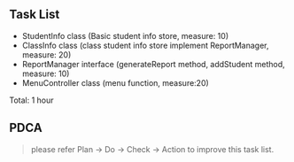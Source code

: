 ## Task List

* StudentInfo class (Basic student info store, measure: 10)
* ClassInfo class (class student info store implement ReportManager, measure: 20)
* ReportManager interface (generateReport method, addStudent method, measure: 10)
* MenuController class (menu function, measure:20)

Total: 1 hour

## PDCA
> please refer Plan -> Do -> Check -> Action to improve this task list.